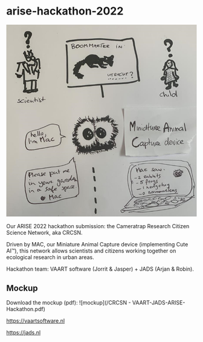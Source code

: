 # arise-hackathon-2022

![MAC](MAC.png)

Our ARISE 2022 hackathon submission: the Cameratrap Research Citizen Science Network, aka CRCSN.

Driven by MAC, our Miniature Animal Capture device (implementing Cute AI™), this network allows scientists and citizens working together on ecological research in urban areas.

Hackathon team: VAART software (Jorrit & Jasper) + JADS (Arjan & Robin).

## Mockup
Download the mockup (pdf): ![mockup](/CRCSN - VAART-JADS-ARISE-Hackathon.pdf) 

https://vaartsoftware.nl

https://jads.nl
